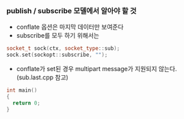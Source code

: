 ### publish / subscribe 모델에서 알아야 할 것

- conflate 옵션은 마지막 데이터만 보여준다 
- subscribe를 모두 하기 위해서는 

```cpp
socket_t sock(ctx, socket_type::sub);
sock.set(sockopt::subscribe, "");
```
- conflate가 set된 경우 multipart message가 지원되지 않는다.   
  (sub.last.cpp 참고)

```cpp
int main()
{
  return 0;
}

```

